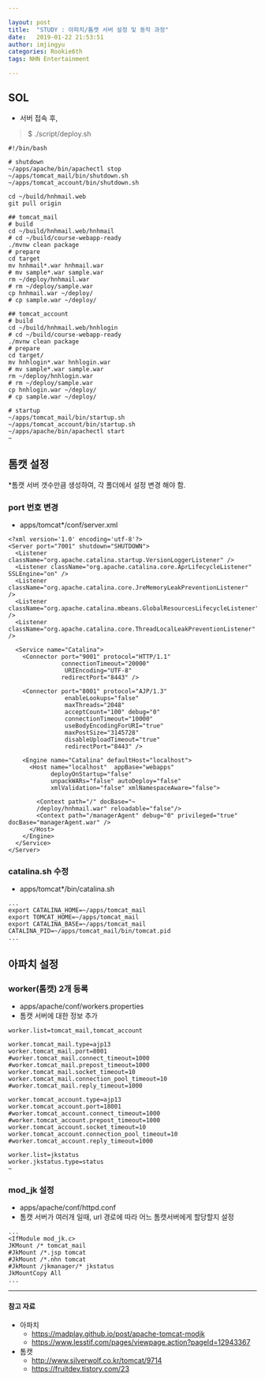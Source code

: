 ```yaml
---

layout: post
title:  "STUDY : 아파치/톰캣 서버 설정 및 동작 과정"
date:   2019-01-22 21:53:51
author: imjingyu
categories: Rookie6th
tags: NHN Entertainment

---
```


## SOL
* 서버 접속 후,
> $ ./script/deploy.sh
```
#!/bin/bash

# shutdown
~/apps/apache/bin/apachectl stop
~/apps/tomcat_mail/bin/shutdown.sh
~/apps/tomcat_account/bin/shutdown.sh

cd ~/build/hnhmail.web
git pull origin

## tomcat_mail
# build
cd ~/build/hnhmail.web/hnhmail
# cd ~/build/course-webapp-ready
./mvnw clean package
# prepare
cd target
mv hnhmail*.war hnhmail.war
# mv sample*.war sample.war
rm ~/deploy/hnhmail.war
# rm ~/deploy/sample.war
cp hnhmail.war ~/deploy/
# cp sample.war ~/deploy/

## tomcat_account
# build
cd ~/build/hnhmail.web/hnhlogin
# cd ~/build/course-webapp-ready
./mvnw clean package
# prepare
cd target/
mv hnhlogin*.war hnhlogin.war
# mv sample*.war sample.war
rm ~/deploy/hnhlogin.war
# rm ~/deploy/sample.war
cp hnhlogin.war ~/deploy/
# cp sample.war ~/deploy/

# startup
~/apps/tomcat_mail/bin/startup.sh
~/apps/tomcat_account/bin/startup.sh
~/apps/apache/bin/apachectl start
~
```
## 톰캣 설정
*톰캣 서버 갯수만큼 생성하여, 각 폴더에서 설정 변경 해야 함.
### port 번호 변경
* apps/tomcat*/conf/server.xml
```
<?xml version='1.0' encoding='utf-8'?>
<Server port="7001" shutdown="SHUTDOWN">
  <Listener className="org.apache.catalina.startup.VersionLoggerListener" />
  <Listener className="org.apache.catalina.core.AprLifecycleListener" SSLEngine="on" />
  <Listener className="org.apache.catalina.core.JreMemoryLeakPreventionListener" />
  <Listener className="org.apache.catalina.mbeans.GlobalResourcesLifecycleListener" />
  <Listener className="org.apache.catalina.core.ThreadLocalLeakPreventionListener" />

  <Service name="Catalina">
    <Connector port="9001" protocol="HTTP/1.1"
               connectionTimeout="20000"
                URIEncoding="UTF-8"
               redirectPort="8443" />

    <Connector port="8001" protocol="AJP/1.3"
                enableLookups="false"
                maxThreads="2048"
                acceptCount="100" debug="0"
                connectionTimeout="10000"
                useBodyEncodingForURI="true"
                maxPostSize="3145728"
                disableUploadTimeout="true"
                redirectPort="8443" />

    <Engine name="Catalina" defaultHost="localhost">
      <Host name="localhost"  appBase="webapps"
            deployOnStartup="false"
            unpackWARs="false" autoDeploy="false"
            xmlValidation="false" xmlNamespaceAware="false">

        <Context path="/" docBase="~
        /deploy/hnhmail.war" reloadable="false"/>
        <Context path="/managerAgent" debug="0" privileged="true" docBase="managerAgent.war" />
      </Host>
    </Engine>
  </Service>
</Server>

```
### catalina.sh 수정
* apps/tomcat*/bin/catalina.sh
```
...
export CATALINA_HOME=~/apps/tomcat_mail
export TOMCAT_HOME=~/apps/tomcat_mail
export CATALINA_BASE=~/apps/tomcat_mail
CATALINA_PID=~/apps/tomcat_mail/bin/tomcat.pid
...
```

## 아파치 설정
### worker(톰캣) 2개 등록
* apps/apache/conf/workers.properties
* 톰캣 서버에 대한 정보 추가
```
worker.list=tomcat_mail,tomcat_account

worker.tomcat_mail.type=ajp13
worker.tomcat_mail.port=8001
#worker.tomcat_mail.connect_timeout=1000
#worker.tomcat_mail.prepost_timeout=1000
worker.tomcat_mail.socket_timeout=10
worker.tomcat_mail.connection_pool_timeout=10
#worker.tomcat_mail.reply_timeout=1000

worker.tomcat_account.type=ajp13
worker.tomcat_account.port=18001
#worker.tomcat_account.connect_timeout=1000
#worker.tomcat_account.prepost_timeout=1000
worker.tomcat_account.socket_timeout=10
worker.tomcat_account.connection_pool_timeout=10
#worker.tomcat_account.reply_timeout=1000

worker.list=jkstatus
worker.jkstatus.type=status
~
```
### mod_jk 설정
* apps/apache/conf/httpd.conf
* 톰캣 서버가 여러개 일때, url 경로에 따라 어느 톰캣서버에게 할당할지 설정
```
...
<IfModule mod_jk.c>
JKMount /* tomcat_mail
#JkMount /*.jsp tomcat
#JkMount /*.nhn tomcat
#JkMount /jkmanager/* jkstatus
JkMountCopy All
...
```

---
#### 참고 자료
* 아파치
    * https://madplay.github.io/post/apache-tomcat-modjk
    * https://www.lesstif.com/pages/viewpage.action?pageId=12943367
* 톰캣
    * http://www.silverwolf.co.kr/tomcat/9714
    * https://fruitdev.tistory.com/23
